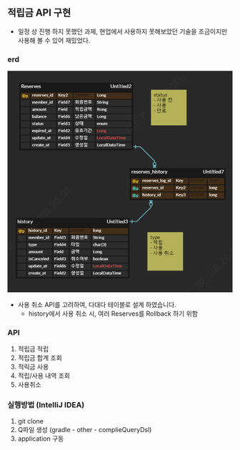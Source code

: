 ## 적립금 API 구현 
- 일정 상 진행 하지 못했던 과제, 현업에서 사용하지 못해보았던 기술을 조금이지만 사용해 볼 수 있어 재밌었다.

### erd
![erd.PNG](src/main/resources/erd.PNG)

- 사용 취소 API를 고려하여, 다대다 테이블로 설계 하였습니다.
  - history에서 사용 취소 시, 여러 Reserves를 Rollback 하기 위함

### API
1. 적립금 적립
2. 적립금 합계 조회
3. 적릭금 사용
4. 적립/사용 내역 조회
5. 사용취소

### 실행방법 (IntelliJ IDEA)
1. git clone
2. Q파일 생성 (gradle - other - complieQueryDsl)
3. application 구동
